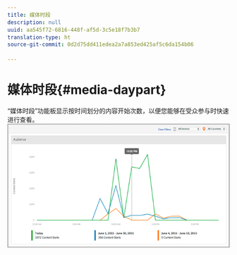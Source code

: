```yaml
---
title: 媒体时段
description: null
uuid: aa545f72-6816-448f-af5d-3c5e18f7b3b7
translation-type: ht
source-git-commit: 0d2d75dd411edea2a7a853ed425af5c6da154b06

---
```



# 媒体时段{#media-daypart}

“媒体时段”功能板显示按时间划分的内容开始次数，以便您能够在受众参与时快速进行查看。![](assets/video-daypart-report.png)


